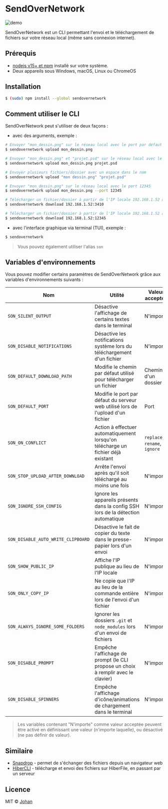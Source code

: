 # SendOverNetwork

![demo](https://firebasestorage.googleapis.com/v0/b/storage-bf183.appspot.com/o/otherImages%2Fsendovernetwork-v3-demo.gif?alt=media)

SendOverNetwork est un CLI permettant l'envoi et le téléchargement de fichiers sur votre réseau local (même sans connexion internet).

## Prérequis

* [nodejs v15+ et npm](https://nodejs.org/en/) installé sur votre système.
* Deux appareils sous Windows, macOS, Linux ou ChromeOS


## Installation

```bash
$ (sudo) npm install --global sendovernetwork
```


## Comment utiliser le CLI

SendOverNetwork peut s'utiliser de deux façons :

* avec des arguments, exemple :
```bash
# Envoyer "mon_dessin.png" sur le réseau local avec le port par défaut
$ sendovernetwork upload mon_dessin.png

# Envoyer "mon_dessin.png" et "projet.psd" sur le réseau local avec le port par défaut
$ sendovernetwork upload mon_dessin.png projet.psd

# Envoyer plusieurs fichiers/dossier avec un espace dans le nom
$ sendovernetwork upload "mon dessin.png" "projet.psd"

# Envoyer "mon_dessin.png" sur le réseau local avec le port 12345
$ sendovernetwork upload mon_dessin.png --port 12345

# Télécharger un fichier/dossier à partir de l'IP locale 192.168.1.52 avec le port par défaut (3410)
$ sendovernetwork download 192.168.1.52:3410

# Télécharger un fichier/dossier à partir de l'IP locale 192.168.1.52 avec le port 12345
$ sendovernetwork download 192.168.1.52:12345
```

* avec l'interface graphique via terminal (TUI), exemple :
```bash
$ sendovernetwork
```

> Vous pouvez également utiliser l'alias `son`


## Variables d'environnements

Vous pouvez modifier certains paramètres de SendOverNetwork grâce aux variables d'environnements suivants :

| Nom                                  | Utilité                                                                           | Valeur acceptée               |
|--------------------------------------|-----------------------------------------------------------------------------------|-------------------------------|
| `SON_SILENT_OUTPUT`                  | Désactive l'affichage de certains textes dans le terminal                         | N'importe                     |
| `SON_DISABLE_NOTIFICATIONS`          | Désactive les notifications système lors du téléchargement d'un fichier           | N'importe                     |
| `SON_DEFAULT_DOWNLOAD_PATH`          | Modifie le chemin par défaut utilisé pour télécharger un fichier                  | Chemin d'un dossier           |
| `SON_DEFAULT_PORT`                   | Modifie le port par défaut du serveur web utilisé lors de l'upload d'un fichier   | Port                          |
| `SON_ON_CONFLICT`                    | Action à effectuer automatiquement lorsqu'on télécharge un fichier déjà existant  | `replace`, `rename`, `ignore` |
| `SON_STOP_UPLOAD_AFTER_DOWNLOAD`     | Arrête l'envoi après qu'il soit téléchargé au moins une fois                      | N'importe                     |
| `SON_IGNORE_SSH_CONFIG`              | Ignore les appareils présents dans la config SSH lors de la détection automatique | N'importe                     |
| `SON_DISABLE_AUTO_WRITE_CLIPBOARD`   | Désactive le fait de copier du texte dans le presse-papier lors d'un envoi        | N'importe                     |
| `SON_SHOW_PUBLIC_IP`                 | Affiche l'IP publique au lieu de l'IP locale                                      | N'importe                     |
| `SON_ONLY_COPY_IP`                   | Ne copie que l'IP au lieu de la commande entière lors de l'envoi d'un fichier     | N'importe                     |
| `SON_ALWAYS_IGNORE_SOME_FOLDERS`     | Ignorer les dossiers `.git` et `node_modules` lors d'un envoi de fichiers         | N'importe                     |
| `SON_DISABLE_PROMPT`                 | Empêche l'affichage de prompt (le CLI propose un choix à remplir avec le clavier) | N'importe                     |
| `SON_DISABLE_SPINNERS`               | Empêche l'affichage d'icône/animations de chargement dans le terminal             | N'importe                     |

> Les variables contenant "N'importe" comme valeur acceptée peuvent être activé en définissant une valeur (n'importe laquelle), ou désactivé (ne pas définir de valeur).


## Similaire

* [Snapdrop](https://snapdrop.net/) - permet de s'échanger des fichiers depuis un navigateur web
* [HiberCLI](https://github.com/johan-perso/hibercli) - télécharge et envoi des fichiers sur HiberFile, en passant par un serveur

## Licence

MIT © [Johan](https://johanstick.fr)
